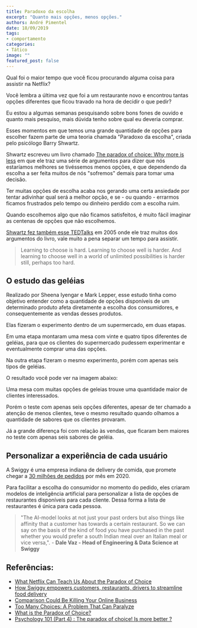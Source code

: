 ```yaml
---
title: Paradoxo da escolha
excerpt: "Quanto mais opções, menos opções."
authors: André Pimentel
date: 18/09/2019
tags: 
- comportamento
categories:
- Tático
image: ""
featured_post: false
---
```


Qual foi o maior tempo que você ficou procurando alguma coisa para
assistir na Netflix?

Você lembra a última vez que foi a um restaurante novo e encontrou
tantas opções diferentes que ficou travado na hora de decidir o que
pedir?

Eu estou a algumas semanas pesquisando sobre bons fones de ouvido e
quanto mais pesquiso, mais dúvida tenho sobre qual eu deveria comprar.

Esses momentos em que temos uma grande quantidade de opções para
escolher fazem parte de uma teoria chamada "Paradoxo da escolha",
criada pelo psicólogo Barry Shwartz.

Shwartz escreveu um livro chamado [The paradox of choice: Why more is less](https://www.amazon.com.br/Paradox-Choice-More-Less-Revised/dp/0062449923/ref=pd_sbs_14_img_0/131-8191941-1565430?_encoding=UTF8&pd_rd_i=0062449923&pd_rd_r=6d012fae-f082-4cf1-ae7b-bf60b676f49b&pd_rd_w=gyQyQ&pd_rd_wg=Uhd9K&pf_rd_p=adb10074-dc46-4d48-9abd-ebbbd99776aa&pf_rd_r=Z0K0DE57GF6SEG021P64&psc=1&refRID=Z0K0DE57GF6SEG021P64) em que ele traz uma série de argumentos para dizer que nós estaríamos melhores se tivéssemos menos opções, e que dependendo da escolha a ser feita muitos de nós "sofremos" demais para tomar uma decisão.

Ter muitas opções de escolha acaba nos gerando uma certa ansiedade por
tentar adivinhar qual será a melhor opção, e se - ou quando - errarmos
ficamos frustrados pelo tempo ou dinheiro perdido com a escolha ruim.

Quando escolhemos algo que não ficamos satisfeitos, é muito fácil
imaginar as centenas de opções que não escolhemos.


[Shwartz fez também esse TEDTalks](https://www.ted.com/talks/barry_schwartz_on_the_paradox_of_choice#t-112394) em 2005 onde ele traz muitos dos argumentos do livro, vale muito a pena separar um tempo para assistir.

> Learning to choose is hard. Learning to choose well is harder. And learning to choose well in a world of unlimited possibilities is harder still, perhaps too hard.

 **O estudo das geléias**
------------------------

Realizado por Sheena Iyengar e Mark Lepper, esse estudo tinha como
objetivo entender como a quantidade de opções disponíveis de um
determinado produto afeta diretamente a escolha dos consumidores, e
consequentemente as vendas desses produtos.

Elas fizeram o experimento dentro de um supermercado, em duas etapas.

Em uma etapa montaram uma mesa com vinte e quatro tipos diferentes de
geléias, para que os clientes do supermercado pudessem experimentar e
eventualmente comprar uma das opções.

Na outra etapa fizeram o mesmo experimento, porém com apenas seis tipos
de geléias.

O resultado você pode ver na imagem abaixo:

Uma mesa com muitas opções de geleias trouxe uma quantidade maior de
clientes interessados.

Porém o teste com apenas seis opções diferentes, apesar de ter chamado a
atenção de menos clientes, teve o mesmo resultado quando olhamos a
quantidade de sabores que os clientes provaram.

Já a grande diferença foi com relação às vendas, que ficaram bem maiores
no teste com apenas seis sabores de geléia.

**Personalizar a experiência de cada usuário**
----------------------------------------------

A Swiggy é uma empresa indiana de delivery de comida, que promete chegar
a [30 milhões de
pedidos](https://www.thehindubusinessline.com/news/swiggy-ontargets-30-million-orders-a-month-drive/article24505688.ece#)
por mês em 2020.

Para facilitar a escolha do consumidor no momento do pedido, eles
criaram modelos de inteligência artificial para personalizar a lista de
opções de restaurantes disponíveis para cada cliente. Dessa forma a
lista de restaurantes é única para cada pessoa.

> "The AI-model looks at not just your past orders but also things like affinity that a customer has towards a certain restaurant. So we can say on the basis of the kind of food you have purchased in the past whether you would prefer a south Indian meal over an Italian meal or vice versa,". - **Dale Vaz - Head of Engineering & Data Science at Swiggy**

## Referências:

-   [What Netflix Can Teach Us About the Paradox of Choice](https://forge.medium.com/netflix-quantity-quality-and-the-paradox-of-choice-5336f4b1be90)
-   [How Swiggy empowers customers, restaurants, drivers to streamline food delivery](https://cio.economictimes.indiatimes.com/news/strategy-and-management/how-swiggy-empowers-customers-restaurants-drivers-to-streamline-food-delivery/71731904)
-   [Comparison Could Be Killing Your Online Business](https://www.cartstack.com/blog/comparison-killing-online-business-paradox-of-choice/)
-   [Too Many Choices: A Problem That Can Paralyze](https://www.nytimes.com/2010/02/27/your-money/27shortcuts.html)
-   [What is the Paradox of Choice?](https://gostrengths.com/what-is-the-paradox-of-choice/)
-   [Psychology 101 (Part 4) : The paradox of choice! Is more better ?](https://productcoalition.com/psychology-101-part-4-the-paradox-of-choice-is-more-better-d06a6e55948e)

